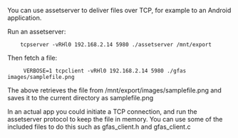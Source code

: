 
You can use assetserver to deliver files over TCP, for example to an Android application.

Run an assetserver:

```console
    tcpserver -vRHl0 192.168.2.14 5980 ./assetserver /mnt/export
```

Then fetch a file:

```console
     VERBOSE=1 tcpclient -vRHl0 192.168.2.14 5980 ./gfas images/samplefile.png
```

The above retrieves the file from /mnt/export/images/samplefile.png and saves
it to the current directory as samplefile.png

In an actual app you could initiate a TCP connection, and run the assetserver protocol to keep the file in memory. You can use some of the included files to do this such as gfas_client.h and gfas_client.c



